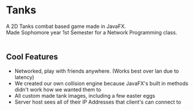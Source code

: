 # Tanks
A 2D Tanks combat based game made in JavaFX.</br>
Made Sophomore year 1st Semester for a Network Programming class.</br>
</br>
## Cool Features
<ul>
<li>Networked, play with friends anywhere. (Works best over lan due to latency)</li>
<li>We created our own collision engine because JavaFX's built in methods didn't work how we wanted them to</li>
<li>All custom made tank images, including a few easter eggs</li>
<li>Server host sees all of their IP Addresses that client's can connect to</li>
</ul>

